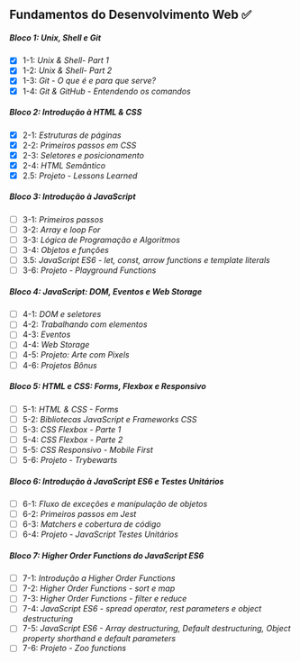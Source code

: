 ## Fundamentos do Desenvolvimento Web :white_check_mark:

##### Bloco 1: Unix, Shell e Git

- [X] 1-1: _Unix & Shell- Part 1_
- [X] 1-2: _Unix & Shell- Part 2_
- [X] 1-3: _Git - O que é e para que serve?_
- [X] 1-4: _Git & GitHub - Entendendo os comandos_

##### Bloco 2: Introdução à HTML & CSS

- [X] 2-1: _Estruturas de páginas_
- [X] 2-2: _Primeiros passos em CSS_
- [X] 2-3: _Seletores e posicionamento_
- [X] 2-4: _HTML Semântico_
- [X] 2.5: _Projeto - Lessons Learned_

##### Bloco 3: Introdução à JavaScript

- [ ] 3-1: _Primeiros passos_
- [ ] 3-2: _Array e loop For_
- [ ] 3-3: _Lógica de Programação e Algoritmos_
- [ ] 3-4: _Objetos e funções_
- [ ] 3.5: _JavaScript ES6 - let, const, arrow functions e template literals_
- [ ] 3-6: _Projeto - Playground Functions_

##### Bloco 4: JavaScript: DOM, Eventos e Web Storage

 - [ ] 4-1: _DOM e seletores_
 - [ ] 4-2: _Trabalhando com elementos_
 - [ ] 4-3: _Eventos_
 - [ ] 4-4: _Web Storage_
 - [ ] 4-5: _Projeto: Arte com Pixels_
 - [ ] 4-6: _Projetos Bônus_

##### Bloco 5: HTML e CSS: Forms, Flexbox e Responsivo

 - [ ] 5-1: _HTML & CSS - Forms_
 - [ ] 5-2: _Bibliotecas JavaScript e Frameworks CSS_
 - [ ] 5-3: _CSS Flexbox - Parte 1_
 - [ ] 5-4: _CSS Flexbox - Parte 2_
 - [ ] 5-5: _CSS Responsivo - Mobile First_
 - [ ] 5-6: _Projeto - Trybewarts_

##### Bloco 6: Introdução à JavaScript ES6 e Testes Unitários

 - [ ] 6-1: _Fluxo de exceções e manipulação de objetos_
 - [ ] 6-2: _Primeiros passos em Jest_
 - [ ] 6-3: _Matchers e cobertura de código_
 - [ ] 6-4: _Projeto - JavaScript Testes Unitários_

##### Bloco 7: Higher Order Functions do JavaScript ES6

 - [ ] 7-1: _Introdução a Higher Order Functions_
 - [ ] 7-2: _Higher Order Functions - sort e map_
 - [ ] 7-3: _Higher Order Functions - filter e reduce_
 - [ ] 7-4: _JavaScript ES6 - spread operator, rest parameters e object destructuring_
 - [ ] 7-5: _JavaScript ES6 - Array destructuring, Default destructuring, Object property shorthand e default parameters_
 - [ ] 7-6: _Projeto - Zoo functions_